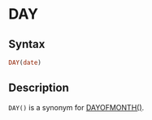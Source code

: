 # DAY

## Syntax

```sql
DAY(date)
```

## Description

`DAY()` is a synonym for [DAYOFMONTH()](/built-in-functions/date-time-functions/dayofmonth).